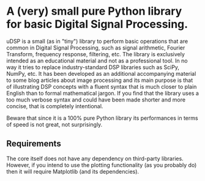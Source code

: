 # A (very) small pure Python library for basic Digital Signal Processing.

uDSP is a small (as in "tiny") library to perform basic operations that are
common in Digital Signal Processing, such as signal arithmetic, Fourier
Transform, frequency response, filtering, etc. The library is exclusively 
intended as an educational material and not as a professional tool. In no way 
it tries to replace industry-standard DSP libraries such as SciPy, NumPy, etc. 
It has been developed as an additional accompanying material to some blog 
articles about image processing and its main purpose is that of illustrating 
DSP concepts with a fluent syntax that is much closer to plain English than to 
formal mathematical jargon.
If you find that the library uses a too much verbose syntax and could have
been made shorter and more concise, that is completely intentional.

Beware that since it is a 100% pure Python library its performances in terms 
of speed is not great, not surprisingly.

## Requirements

The core itself does not have any dependency on third-party libraries. However,
if you intend to use the plotting functionality (as you probably do) then it
will require Matplotlib (and its dependencies).
